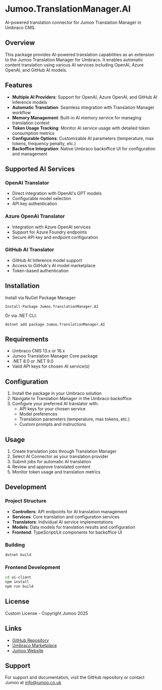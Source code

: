 # Jumoo.TranslationManager.AI

AI-powered translation connector for Jumoo Translation Manager in Umbraco CMS.

## Overview

This package provides AI-powered translation capabilities as an extension to the Jumoo Translation Manager for Umbraco. It enables automatic content translation using various AI services including OpenAI, Azure OpenAI, and GitHub AI models.

## Features

- **Multiple AI Providers**: Support for OpenAI, Azure OpenAI, and GitHub AI Inference models
- **Automatic Translation**: Seamless integration with Translation Manager workflow
- **Memory Management**: Built-in AI memory service for managing translation context
- **Token Usage Tracking**: Monitor AI service usage with detailed token consumption metrics
- **Configurable Options**: Customizable AI parameters (temperature, max tokens, frequency penalty, etc.)
- **Backoffice Integration**: Native Umbraco backoffice UI for configuration and management

## Supported AI Services

### OpenAI Translator
- Direct integration with OpenAI's GPT models
- Configurable model selection
- API key authentication

### Azure OpenAI Translator  
- Integration with Azure OpenAI services
- Support for Azure Foundry endpoints
- Secure API key and endpoint configuration

### GitHub AI Translator
- GitHub AI Inference model support
- Access to GitHub's AI model marketplace
- Token-based authentication

## Installation

Install via NuGet Package Manager:

```
Install-Package Jumoo.TranslationManager.AI
```

Or via .NET CLI:

```
dotnet add package Jumoo.TranslationManager.AI
```

## Requirements

- Umbraco CMS 13.x or 16.x
- Jumoo Translation Manager Core package
- .NET 8.0 or .NET 9.0
- Valid API keys for chosen AI service(s)

## Configuration

1. Install the package in your Umbraco solution
2. Navigate to Translation Manager in the Umbraco backoffice
3. Configure your preferred AI translator with:
   - API keys for your chosen service
   - Model preferences
   - Translation parameters (temperature, max tokens, etc.)
   - Custom prompts and instructions

## Usage

1. Create translation jobs through Translation Manager
2. Select AI Connector as your translation provider
3. Submit jobs for automatic AI translation
4. Review and approve translated content
5. Monitor token usage and translation metrics

## Development

### Project Structure

- **Controllers**: API endpoints for AI translation management
- **Services**: Core translation and configuration services  
- **Translators**: Individual AI service implementations
- **Models**: Data models for translation results and configuration
- **Frontend**: TypeScript/Lit components for backoffice UI

### Building

```bash
dotnet build
```

### Frontend Development

```bash
cd ai-client
npm install
npm run build
```

## License

Custom License - Copyright Jumoo 2025

## Links

- [GitHub Repository](https://github.com/Jumoo/Jumoo.TranslationManager.AI)
- [Umbraco Marketplace](https://marketplace.umbraco.com/)
- [Jumoo Website](https://jumoo.co.uk)

## Support

For support and documentation, visit the GitHub repository or contact Jumoo at info@jumoo.co.uk